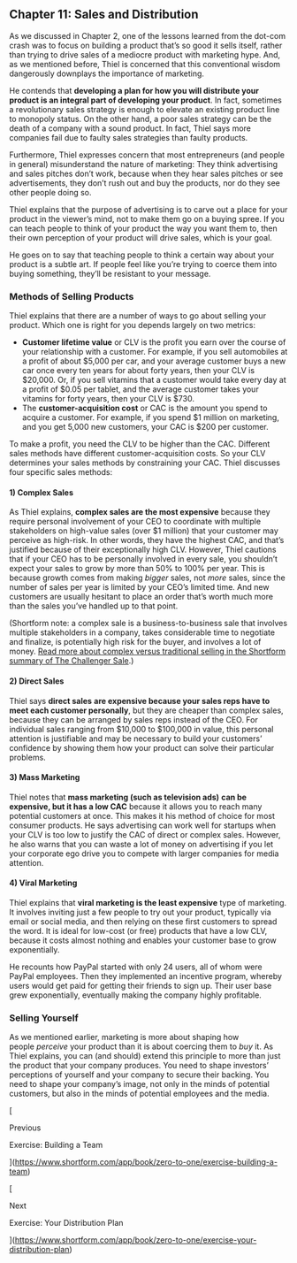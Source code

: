 ## Chapter 11: Sales and Distribution

As we discussed in Chapter 2, one of the lessons learned from the dot-com crash was to focus on building a product that’s so good it sells itself, rather than trying to drive sales of a mediocre product with marketing hype. And, as we mentioned before, Thiel is concerned that this conventional wisdom dangerously downplays the importance of marketing.

He contends that **developing a plan for how you will distribute your product is an integral part of developing your product**. In fact, sometimes a revolutionary sales strategy is enough to elevate an existing product line to monopoly status. On the other hand, a poor sales strategy can be the death of a company with a sound product. In fact, Thiel says more companies fail due to faulty sales strategies than faulty products.

Furthermore, Thiel expresses concern that most entrepreneurs (and people in general) misunderstand the nature of marketing: They think advertising and sales pitches don’t work, because when they hear sales pitches or see advertisements, they don’t rush out and buy the products, nor do they see other people doing so.

Thiel explains that the purpose of advertising is to carve out a place for your product in the viewer’s mind, not to make them go on a buying spree. If you can teach people to think of your product the way you want them to, then their own perception of your product will drive sales, which is your goal.

He goes on to say that teaching people to think a certain way about your product is a subtle art. If people feel like you’re trying to coerce them into buying something, they’ll be resistant to your message.

### Methods of Selling Products

Thiel explains that there are a number of ways to go about selling your product. Which one is right for you depends largely on two metrics:

- **Customer lifetime value** or CLV is the profit you earn over the course of your relationship with a customer. For example, if you sell automobiles at a profit of about $5,000 per car, and your average customer buys a new car once every ten years for about forty years, then your CLV is $20,000. Or, if you sell vitamins that a customer would take every day at a profit of $0.05 per tablet, and the average customer takes your vitamins for forty years, then your CLV is $730.
- The **customer-acquisition cost** or CAC is the amount you spend to acquire a customer. For example, if you spend $1 million on marketing, and you get 5,000 new customers, your CAC is $200 per customer.

To make a profit, you need the CLV to be higher than the CAC. Different sales methods have different customer-acquisition costs. So your CLV determines your sales methods by constraining your CAC. Thiel discusses four specific sales methods:

#### 1) Complex Sales

As Thiel explains, **complex sales are the most expensive** because they require personal involvement of your CEO to coordinate with multiple stakeholders on high-value sales (over $1 million) that your customer may perceive as high-risk. In other words, they have the highest CAC, and that’s justified because of their exceptionally high CLV. However, Thiel cautions that if your CEO has to be personally involved in every sale, you shouldn’t expect your sales to grow by more than 50% to 100% per year. This is because growth comes from making _bigger_ sales, not _more_ sales, since the number of sales per year is limited by your CEO’s limited time. And new customers are usually hesitant to place an order that’s worth much more than the sales you’ve handled up to that point.

(Shortform note: a complex sale is a business-to-business sale that involves multiple stakeholders in a company, takes considerable time to negotiate and finalize, is potentially high risk for the buyer, and involves a lot of money. [Read more about complex versus traditional selling in the Shortform summary of The Challenger Sale](https://www.shortform.com/app/book/the-challenger-sale?utm_source=ActiveCampaign&utm_medium=email&utm_content=Read%20Summaries%20of%3A%20The%20Challenger%20Sale,%20Sam%20Walton%3A%20Made%20in%20America,%20The%20Go-Giver&utm_campaign=New%20book%20announcement%2020200126).)

#### 2) Direct Sales

Thiel says **direct sales** **are expensive because your sales reps have to meet each customer personally**, but they are cheaper than complex sales, because they can be arranged by sales reps instead of the CEO. For individual sales ranging from $10,000 to $100,000 in value, this personal attention is justifiable and may be necessary to build your customers’ confidence by showing them how your product can solve their particular problems.

#### 3) Mass Marketing

Thiel notes that **mass marketing (such as television ads)** **can be expensive, but it has a low CAC** because it allows you to reach many potential customers at once. This makes it his method of choice for most consumer products. He says advertising can work well for startups when your CLV is too low to justify the CAC of direct or complex sales. However, he also warns that you can waste a lot of money on advertising if you let your corporate ego drive you to compete with larger companies for media attention.

#### 4) Viral Marketing

Thiel explains that **viral marketing is the least expensive** type of marketing. It involves inviting just a few people to try out your product, typically via email or social media, and then relying on these first customers to spread the word. It is ideal for low-cost (or free) products that have a low CLV, because it costs almost nothing and enables your customer base to grow exponentially.

He recounts how PayPal started with only 24 users, all of whom were PayPal employees. Then they implemented an incentive program, whereby users would get paid for getting their friends to sign up. Their user base grew exponentially, eventually making the company highly profitable.

### Selling Yourself

As we mentioned earlier, marketing is more about shaping how people _perceive_ your product than it is about coercing them to _buy_ it. As Thiel explains, you can (and should) extend this principle to more than just the product that your company produces. You need to shape investors’ perceptions of yourself and your company to secure their backing. You need to shape your company’s image, not only in the minds of potential customers, but also in the minds of potential employees and the media.

[

Previous

Exercise: Building a Team

](https://www.shortform.com/app/book/zero-to-one/exercise-building-a-team)

[

Next

Exercise: Your Distribution Plan

](https://www.shortform.com/app/book/zero-to-one/exercise-your-distribution-plan)